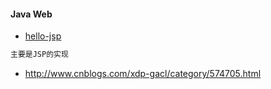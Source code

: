 #### Java Web

* [hello-jsp](https://github.com/luo0412/hello-jsp)

```java
主要是JSP的实现
```

* http://www.cnblogs.com/xdp-gacl/category/574705.html



